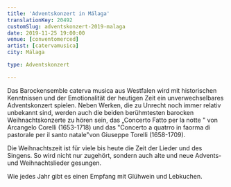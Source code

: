 ```yaml
---
title: 'Adventskonzert in Málaga'
translationKey: 20492
customSlug: adventskonzert-2019-malaga
date: 2019-11-25 19:00:00
venue: [conventomerced]
artist: [catervamusica]
city: Málaga

type: Adventskonzert

---
```

Das Barockensemble caterva musica aus Westfalen wird mit historischen Kenntnissen und der Emotionalität der heutigen Zeit ein unverwechselbares Adventskonzert spielen. Neben Werken, die zu Unrecht noch immer relativ unbekannt sind, werden auch die beiden berühmtesten barocken Weihnachtskonzerte zu hören sein, das „Concerto Fatto per la notte " ​von Arcangelo Corelli (1653-1718) und das "Concerto a quatrro in faorma di pastorale per il santo natale"von Giuseppe Torelli (1658-1709).

Die Weihnachtszeit ist für viele bis heute die Zeit der Lieder und des Singens. So wird nicht nur zugehört, sondern auch alte und neue Advents-und Weihnachtslieder gesungen.

Wie jedes Jahr gibt es einen Empfang mit Glühwein und Lebkuchen.
